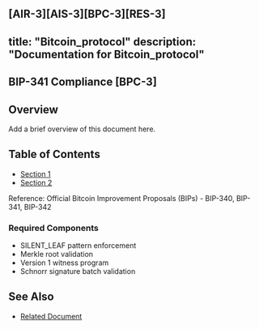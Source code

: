 [AIR-3][AIS-3][BPC-3][RES-3]
---
title: "Bitcoin_protocol"
description: "Documentation for Bitcoin_protocol"
---
## BIP-341 Compliance [BPC-3]

## Overview

Add a brief overview of this document here.

## Table of Contents

- [Section 1](#section-1)
- [Section 2](#section-2)

Reference: Official Bitcoin Improvement Proposals (BIPs) - BIP-340, BIP-341, BIP-342

### Required Components
- SILENT_LEAF pattern enforcement
- Merkle root validation
- Version 1 witness program
- Schnorr signature batch validation 
## See Also

- [Related Document](#related-document)

